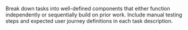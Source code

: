 Break down tasks into well-defined components that either function independently or sequentially build on prior work. Include manual testing steps and expected user journey definitions in each task description.